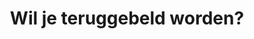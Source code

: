 ---
published: true
visible: false
cache_enabled: false
title: 'Wil je teruggebeld worden?'
form:
    name: callmeplease
    action: /thanks
    description: 'Snel contact opnemen'
    classes: 
    fields:
        -
            name: name
            label: 'Naam'
            autofocus: 'off'
            autocomplete: 'on'
            type: text
            id: data[name]
            validate:
                required: true
                pattern: ^[a-zA-Z]*$
        -
            name: phone
            label: 'Telefoonnummer'
            autofocus: 'off'
            autocomplete: 'on'
            type: tel
            id: data[phone]
            validate:
                required: true
        -
            name: when
            label: 'Heb je een voorkeur voor het moment dat ik bel?'
            type: checkboxes
            id: data[when]
            default:
                ochtend: false
                middag: false
                avond: false
            options:
                ochtend: '9.00 - 12.00'
                middag: '13.00 - 17.00'
                avond: '19.00 - 21.00'
    buttons:
        -
            type: submit
            value: 'Verstuur'
    process:
        -
            email:
                from: mail@annekesinnema.nl
                to: mail@annekesinnema.nl
                subject: '[Bel me terug] {{ form.value.name|e }}'
                body: '{% include ''forms/data.html.twig'' %}'
        -
            save:
                fileprefix: callme-
                dateformat: Ymd-His-u
                extension: yaml
                body: '{% include ''forms/data.txt.twig'' %}'
        -
            message: 'Thank you for your feedback!'
---